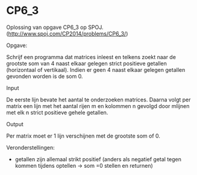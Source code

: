 # CP6_3
Oplossing van opgave CP6_3 op SPOJ. (http://www.spoj.com/CP2014/problems/CP6_3/)


Opgave:

Schrijf een programma dat matrices inleest en telkens zoekt naar de grootste som van 4 naast elkaar gelegen strict positieve getallen (horizontaal of vertikaal). Indien er geen 4 naast elkaar gelegen getallen gevonden worden is de som 0.

Input

De eerste lijn bevate het aantal te onderzoeken matrices. Daarna volgt per matrix een lijn met het aantal rijen m en kolommen n gevolgd door mlijnen met elk n strict positieve gehele getallen.

Output

Per matrix moet er 1 lijn verschijnen met de grootste som of 0.

Veronderstellingen:
 - getallen zijn allemaal strikt positief (anders als negatief getal tegen kommen tijdens optellen -> som =0 stellen en returnen)

